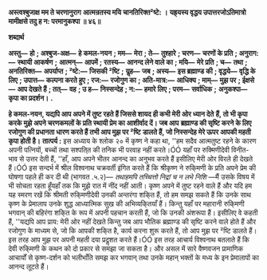 **अस्त्वश्बुजाक्ष मम ते चरणानुराग** **आत्मन्रतस्य मयि चानतिरिक्त²ष्टे: ।** **यह्र्यस्य वृद्धय उपात्तरजोऽतिमात्रो** **मामीक्षसे तदु ह न: परमानुकश्पा ॥ ४६॥** 

**शब्दार्थ** 

**अस्तु—** **हो** **; अश्बुज-अक्ष—** **हे कमल-नयन** **; मम—** **मेरा** **; ते—** **तुश्हारे** **; चरण—** **चरणों के प्रति** **; अनुराग:—** **स्थायी आकर्षण** **;** **आत्मन्—** **आपमें** **; रतस्य—** **आनन्द लेने वाले का** **; मयि—** **मेरे प्रति** **; च—** **तथा** **; अनतिरिक्त—** **अपर्याप्त** **; ²ष्टे:—** **जिसकी ²ष्टि** **;** **यॢह—** **जब** **; अस्य—** **इस ब्रह्माण्ड की** **; वृद्धये—** **वृद्धि के लिए** **; उपात्त—** **कल्पना करते हुए** **; रज:—** **रजोगुण का** **; अति-मात्र:—** **आधिक्य** **; माम्—** **मुझ पर** **; ईक्षसे—** **आप देखते हैं** **; तत्—** **वह** **; उ ह—** **निस्सन्देह** **; न:—** **हमारे लिए** **; परम—** **सर्वाधिक** **;** **अनुकश्पा—** **कृपा का प्रदर्शन।** **.** 

**हे कमल-नयन, यद्यपि आप अपने में तुष्ट रहते हैं जिससे शायद ही कभी मेरी ओर ध्यान देते** **हैं, तो भी कृपा करके मुझे अपने चरणकमलों के प्रति स्थायी प्रेम का आशीर्वाद दें। जब आप** **ब्रह्माण्ड की सृष्टि करने के लिए रजोगुण की प्रधानता धारण करते हैं तभी आप मुझ पर ²ष्टि** **डालते हैं, जो निस्सन्देह मेरे ऊपर आपकी महती कृपा होती है।** **तात्पर्य :** इस अध्याय के श्लोक २० में कृष्ण ने कहा था, ''हम सदैव आत्मतुष्ट रहने के कारण अपनी पत्नियों, बच्चों तथा सश्पति्त की तनिक भी परवाह नहीं करते।ÓÓ यहाँ पर रुक्मिणीदेवी विनीत- भाव से उत्तर देती हैं, ''हाँ, आप अपने भीतर आनन्द का अनुभव करते हैं इसीलिए मेरी ओर विरले ही देखते हैं।ÓÓ इस सन्दर्भ में श्रील विश्वनाथ चक्रवर्ती इंगित करते हैं कि श्रीकृष्ण ने रुकि्मणी के प्रति अपने प्रेम की घोषणा पहले ही कर दी थी (भागवत .५.२)— *तथाहमपि तच्चित्तो निद्रां च न लभे निशि* —मैं उसके विषय में भी सोचता रहता हूँयहाँ तक कि मुझे रात में नींद नहीं आती। कृष्ण अपने में तुष्ट रहने वाले हैं और यदि हम यह स्मरण रखें कि श्रीमती रुकि्मणीदेवी उनकी अन्तरंगा शकि्त हैं, तो हम समझ सकते हैं कि उनके साथ कृष्ण के प्रेमालाप उनके शुद्ध आध्यात्मिक सुख की अभिव्यकि्तयाँ हैं। किन्तु यहाँ पर महारानी रुकि्मणी भगवान् की बहिरंगा शकि्त के रूप में अपनी पहचान करती हैं, जो कि उनकी अंशरूपा हैं। इसीलिए वे कहती हैं, ''यद्यपि आप प्राय: मेरी ओर नहीं देखते किन्तु जब आप भौतिक ब्रह्माण्ड की सृष्टि करने वाले होते हैं और रजोगुण के माध्यम से, जो कि आपकी शकि्त है, कार्य करना शुरू करते हैं, तो आप मुझ पर ²ष्टि डालते हैं। इस तरह आप मुझ पर अपनी महती दया प्रदॢशत करते हैं।ÓÓ इस तरह आचार्य विश्वनाथ बतलाते हैं कि देवी रुकि्मणी के कथन को दो प्रकार से समझा जा सकता है। और असल में सारे वैष्णवजन प्रामाणिक आचार्यों से कृष्ण-दर्शन को भलीभाँति समझ कर भगवान् तथा उनके महान् भक्तों के मध्य के इन प्रेमालापों का आनन्द लूटते हैं।  